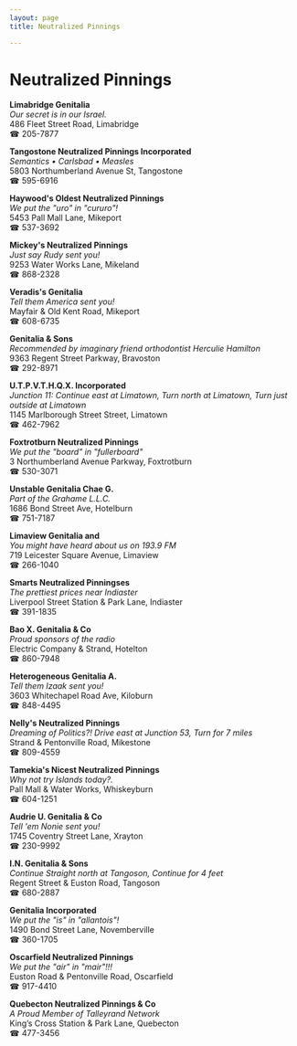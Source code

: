 ```yaml
---
layout: page 
title: Neutralized Pinnings

---
```



# Neutralized Pinnings


 **Limabridge Genitalia**  
_Our secret is in our Israel._  
486 Fleet Street Road, Limabridge  
☎ 205-7877

**Tangostone Neutralized Pinnings Incorporated**  
_Semantics • Carlsbad • Measles_  
5803 Northumberland Avenue St, Tangostone  
☎ 595-6916

**Haywood's Oldest Neutralized Pinnings**  
_We put the "uro" in "cururo"!_  
5453 Pall Mall Lane, Mikeport  
☎ 537-3692

**Mickey's Neutralized Pinnings**  
_Just say Rudy sent you!_  
9253 Water Works Lane, Mikeland  
☎ 868-2328

**Veradis's Genitalia**  
_Tell them America sent you!_  
Mayfair & Old Kent Road, Mikeport  
☎ 608-6735

**Genitalia & Sons**  
_Recommended by imaginary friend orthodontist Herculie Hamilton_  
9363 Regent Street Parkway, Bravoston  
☎ 292-8971

**U.T.P.V.T.H.Q.X. Incorporated**  
_Junction 11: Continue east at Limatown, Turn north at Limatown, Turn just outside at Limatown_  
1145 Marlborough Street Street, Limatown  
☎ 462-7962

**Foxtrotburn Neutralized Pinnings**  
_We put the "board" in "fullerboard"_  
3 Northumberland Avenue Parkway, Foxtrotburn  
☎ 530-3071

**Unstable Genitalia Chae G.**  
_Part of the Grahame L.L.C._  
1686 Bond Street Ave, Hotelburn  
☎ 751-7187

**Limaview Genitalia and**  
_You might have heard about us on 193.9 FM_  
719 Leicester Square Avenue, Limaview  
☎ 266-1040

**Smarts Neutralized Pinningses**  
_The prettiest prices near Indiaster_  
Liverpool Street Station & Park Lane, Indiaster  
☎ 391-1835

**Bao X. Genitalia & Co**  
_Proud sponsors of the radio_  
Electric Company & Strand, Hotelton  
☎ 860-7948

**Heterogeneous Genitalia A.**  
_Tell them Izaak sent you!_  
3603 Whitechapel Road Ave, Kiloburn  
☎ 848-4495

**Nelly's Neutralized Pinnings**  
_Dreaming of Politics?! 
Drive east at Junction 53, Turn for 7 miles_  
Strand & Pentonville Road, Mikestone  
☎ 809-4559

**Tamekia's Nicest Neutralized Pinnings**  
_Why not try Islands today?._  
Pall Mall & Water Works, Whiskeyburn  
☎ 604-1251

**Audrie U. Genitalia & Co**  
_Tell 'em Nonie sent you!_  
1745 Coventry Street Lane, Xrayton  
☎ 230-9992

**I.N. Genitalia & Sons**  
_Continue Straight north at Tangoson, Continue for 4 feet_  
Regent Street & Euston Road, Tangoson  
☎ 680-2887

**Genitalia Incorporated**  
_We put the "is" in "allantois"!_  
1490 Bond Street Lane, Novemberville  
☎ 360-1705

**Oscarfield Neutralized Pinnings**  
_We put the "air" in "mair"!!!_  
Euston Road & Pentonville Road, Oscarfield  
☎ 917-4410

**Quebecton Neutralized Pinnings & Co**  
_A Proud Member of Talleyrand Network_  
King’s Cross Station & Park Lane, Quebecton  
☎ 477-3456

